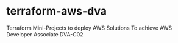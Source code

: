 # terraform-aws-dva
Terraform Mini-Projects to deploy AWS Solutions
To achieve AWS Developer Associate DVA-C02